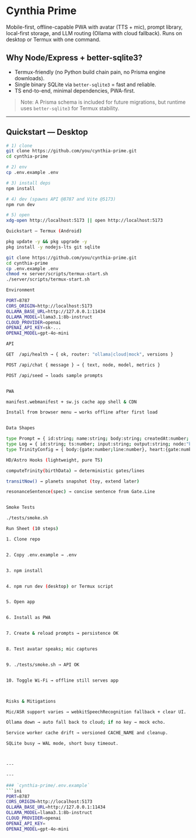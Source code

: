 # Cynthia Prime

Mobile-first, offline-capable PWA with avatar (TTS + mic), prompt library, local-first storage, and LLM routing (Ollama with cloud fallback). Runs on desktop or Termux with one command.

## Why Node/Express + better-sqlite3?
- Termux-friendly (no Python build chain pain, no Prisma engine downloads).
- Single binary SQLite via `better-sqlite3` = fast and reliable.
- TS end-to-end, minimal dependencies, PWA-first.

> Note: A Prisma schema is included for future migrations, but runtime uses `better-sqlite3` for Termux stability.

---

## Quickstart — Desktop
```bash
# 1) clone
git clone https://github.com/you/cynthia-prime.git
cd cynthia-prime

# 2) env
cp .env.example .env

# 3) install deps
npm install

# 4) dev (spawns API @8787 and Vite @5173)
npm run dev

# 5) open
xdg-open http://localhost:5173 || open http://localhost:5173

Quickstart — Termux (Android)

pkg update -y && pkg upgrade -y
pkg install -y nodejs-lts git sqlite

git clone https://github.com/you/cynthia-prime.git
cd cynthia-prime
cp .env.example .env
chmod +x server/scripts/termux-start.sh
./server/scripts/termux-start.sh

Environment

PORT=8787
CORS_ORIGIN=http://localhost:5173
OLLAMA_BASE_URL=http://127.0.0.1:11434
OLLAMA_MODEL=llama3.1:8b-instruct
CLOUD_PROVIDER=openai
OPENAI_API_KEY=sk-...
OPENAI_MODEL=gpt-4o-mini

API

GET  /api/health → { ok, router: "ollama|cloud|mock", versions }

POST /api/chat { message } → { text, node, model, metrics }

POST /api/seed → loads sample prompts


PWA

manifest.webmanifest + sw.js cache app shell & CDN

Install from browser menu → works offline after first load


Data Shapes

type Prompt = { id:string; name:string; body:string; createdAt:number; updatedAt:number; version:number };
type Log = { id:string; ts:number; input:string; output:string; node:"body"|"heart"|"mind"; model:string; tokens:number; ms:number };
type TrinityConfig = { body:{gate:number;line:number}, heart:{gate:number;line:number}, mind:{gate:number;line:number} };

HD/Astro Hooks (lightweight, pure TS)

computeTrinity(birthData) → deterministic gates/lines

transitNow() → planets snapshot (toy, extend later)

resonanceSentence(spec) → concise sentence from Gate.Line


Smoke Tests

./tests/smoke.sh

Run Sheet (10 steps)

1. Clone repo


2. Copy .env.example → .env


3. npm install


4. npm run dev (desktop) or Termux script


5. Open app


6. Install as PWA


7. Create & reload prompts → persistence OK


8. Test avatar speaks; mic captures


9. ./tests/smoke.sh → API OK


10. Toggle Wi-Fi → offline still serves app



Risks & Mitigations

Mic/ASR support varies → webkitSpeechRecognition fallback + clear UI.

Ollama down → auto fall back to cloud; if no key → mock echo.

Service worker cache drift → versioned CACHE_NAME and cleanup.

SQLite busy → WAL mode, short busy timeout.



---

---

### `cynthia-prime/.env.example`
```ini
PORT=8787
CORS_ORIGIN=http://localhost:5173
OLLAMA_BASE_URL=http://127.0.0.1:11434
OLLAMA_MODEL=llama3.1:8b-instruct
CLOUD_PROVIDER=openai
OPENAI_API_KEY=
OPENAI_MODEL=gpt-4o-mini

